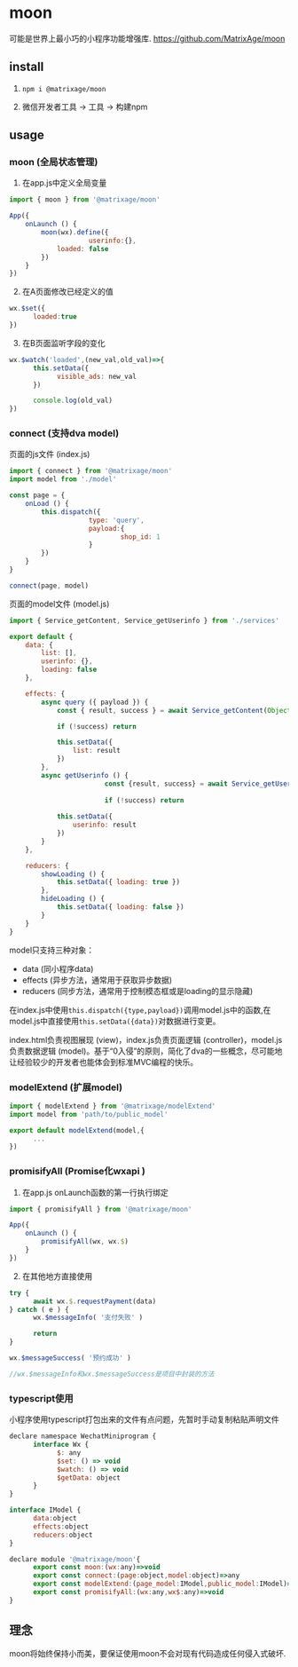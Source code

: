 # moon

可能是世界上最小巧的小程序功能增强库. https://github.com/MatrixAge/moon

## install

1. `npm i @matrixage/moon`

2. 微信开发者工具 -> 工具 -> 构建npm

## usage

### moon (全局状态管理)

1. 在app.js中定义全局变量

```js
import { moon } from '@matrixage/moon'

App({
	onLaunch () {
		moon(wx).define({
            		userinfo:{},
			loaded: false
		})
	}
})
```

2. 在A页面修改已经定义的值

```js
wx.$set({
      loaded:true
})
```

3. 在B页面监听字段的变化

```js
wx.$watch('loaded',(new_val,old_val)=>{
      this.setData({
            visible_ads: new_val
      })

      console.log(old_val)
})
```

### connect (支持dva model)

页面的js文件 (index.js)

```js
import { connect } from '@matrixage/moon'
import model from './model'

const page = {
	onLoad () {
		this.dispatch({
                	type: 'query',
                  	payload:{
                        	shop_id: 1
                  	}
		})
	}
}

connect(page, model)
```

页面的model文件 (model.js)

```js
import { Service_getContent, Service_getUserinfo } from './services'

export default {
	data: {
		list: [],
		userinfo: {},
		loading: false
	},

	effects: {
		async query ({ payload }) {
			const { result, success } = await Service_getContent(Object.assign(payload,{ type: 1 }))

			if (!success) return

			this.setData({
				list: result
			})
		},
		async getUserinfo () {
                        const {result, success} = await Service_getUserinfo()
                  
                        if (!success) return
                  
			this.setData({
				userinfo: result
			})
		}
	},

	reducers: {
		showLoading () {
			this.setData({ loading: true })
		},
		hideLoading () {
			this.setData({ loading: false })
		}
	}
}
```

model只支持三种对象：

* data (同小程序data)
* effects (异步方法，通常用于获取异步数据)
* reducers (同步方法，通常用于控制模态框或是loading的显示隐藏)

在index.js中使用`this.dispatch({type,payload})`调用model.js中的函数,在model.js中直接使用`this.setData({data})`对数据进行变更。

index.html负责视图展现 (view)，index.js负责页面逻辑 (controller)，model.js负责数据逻辑 (model)。基于“0入侵”的原则，简化了dva的一些概念，尽可能地让经验较少的开发者也能体会到标准MVC编程的快乐。

### modelExtend (扩展model)

```js
import { modelExtend } from '@matrixage/modelExtend'
import model from 'path/to/public_model'

export default modelExtend(model,{
      ...
})
```

### promisifyAll (Promise化wxapi )

1. 在app.js onLaunch函数的第一行执行绑定

```js
import { promisifyAll } from '@matrixage/moon'

App({
	onLaunch () {
		promisifyAll(wx, wx.$)
	}
})
```

2. 在其他地方直接使用

```js
try {
      await wx.$.requestPayment(data)
} catch ( e ) {
      wx.$messageInfo( '支付失败' )

      return
}

wx.$messageSuccess( '预约成功' )

//wx.$messageInfo和wx.$messageSuccess是项目中封装的方法
```

### typescript使用

小程序使用typescript打包出来的文件有点问题，先暂时手动复制粘贴声明文件

```js
declare namespace WechatMiniprogram {
      interface Wx {
            $: any
            $set: () => void
            $watch: () => void
            $getData: object
      }
}

interface IModel {
      data:object
      effects:object
      reducers:object
}

declare module '@matrixage/moon'{
      export const moon:(wx:any)=>void
      export const connect:(page:object,model:object)=>any
      export const modelExtend:(page_model:IModel,public_model:IModel)=>IModel
      export const promisifyAll:(wx:any,wx$:any)=>void
}
```

## 理念

moon将始终保持小而美，要保证使用moon不会对现有代码造成任何侵入式破坏.



